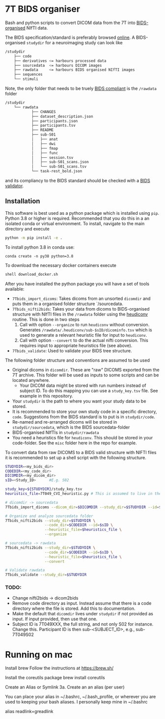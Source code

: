 # 7T BIDS organiser
Bash and python scripts to convert DICOM data from the 7T into [BIDS-organised](https://bids.neuroimaging.io/) NIfTI data.

The BIDS specification/standard is preferably browsed [online](https://bids-specification.readthedocs.io/en/stable/). A BIDS-organised `studydir` for a neuroimaging study can look like
```sh
/studydir
    ├── code
    ├── derivatives <= harbours processed data
    ├── sourcedata  <= harbours DICOM images 
    ├── rawdata     <= harbours BIDS organised NIfTI images
    ├── sequences
    └── stimuli
```
Note, the only folder that needs to be truely [BIDS compliant](https://bids-specification.readthedocs.io/en/stable/03-modality-agnostic-files.html) is the `/rawdata` folder
```sh
/studydir
    └── rawdata
            ├── CHANGES
            ├── dataset_description.json
            ├── participants.json
            ├── participants.tsv
            ├── README
            ├── sub-S01
            │   ├── anat
            │   ├── dwi
            │   ├── fmap
            │   ├── func
            │   ├── session.tsv
            │   ├── sub-S01_scans.json
            │   └── sub-S01_scans.tsv
            └── task-rest_bold.json
```
and its compliancy to the BIDS standard should be checked with a [BIDS validator](https://github.com/bids-standard/bids-validator).

## Installation
This software is best used as a python package which is installed using `pip`. Python 3.8 or higher is required. Recommended that you do this in a an isolated conda or virtual environment. To install, navigate to the main directory and execute
```sh
python -m pip install -e .
```

To install python 3.8 in conda use:
```
conda create -n py38 python=3.8
```

To download the necessary docker containers execute
```sh
shell download_docker.sh
```

After you have installed the python package you will have a set of tools available:
- `7Tbids_import_dicoms`: Takes dicoms from an unsorted `dicomdir` and puts them in a organised folder structure `/sourcedata.
- `7Tbids_nifti2bids`: Takes your data from dicoms to BIDS-organised structure with NIfTI files in the `/rawdata` folder using the [heudiconv](https://heudiconv.readthedocs.io/en/latest/) routine. This is done in two steps
    1. Call with option `--organize` to run `heudiconv` without conversion. Generates `/rawdata/.heudiconv/sub-$sID/dicominfo.tsv` which is used to generate a relevant heuristic file for input to `heudiconv`.
    2. Call with option `--convert` to do the actual nifti conversion. This requires input to appropriate heuristics file (see above).
- `7Tbids_validate`: Used to validate your BIDS tree structure.


The following folder structure and conventions are assumed to be used
- Original dicoms in `dicomdir`. These are "raw" DICOMS exported from the 7T archive. This folder will be used as inputs to some scripts and can be located anywhere.
    - Your DICOM data might be stored with run numbers instead of subject ID. To do this mapping you can use a `study_key.tsv` file. See example in this repository.
- Your `studydir` is the path to where you want your study data to be stored.
- It is recommended to store your own study code in a specific directory, `code`. Suggestions from the BIDS standard is to put is in `studydir/code`.
- Re-named and re-arranged dicoms will be stored in  `studydir/sourcedata`, which is the BIDS sourcedata-folder
- BIDS-organised NIfTIs in `studydir/rawdata`
- You need a heuristics file for `heudiconv`. This should be stored in your code-folder. See the `misc` folder here in the repo for example.

To convert data from raw DICOMS to a BIDS valid structure with NIFTI files it is recommended to set up a shell script with the following structure.

```sh
STUDYDIR=<my_bids_dir>
CODEDIR=<my_code_dir>
DICOMDIR=<my_dicom_dir>
sID=<Study_ID>      #E.g. S02

study_key=${STUDYDIR}/study_key.tsv
heuristics_file=7T049_CVI_heuristic.py # This is assumed to live in the CODEDIR

# dicomdir -> sourcedata
7Tbids_import_dicoms --dicom_dir=$DICOMDIR --study_dir=$STUDYDIR --id=$sID --key=$study_key

# Organize and analyze sourcedata folder
7Tbids_nifti2bids --study_dir=$STUDYDIR \
                  --code_dir=$CODEDIR --id=$sID \
                  --heuristic_file=$heuristics_file \
                  --organize

# sourcedata -> rawdata
7Tbids_nifti2bids --study_dir=$STUDYDIR \
                  --code_dir=$CODEDIR --id=$sID \
                  --heuristic_file=$heuristics_file \
                  --convert

# Validate rawdata
7Tbids_validate --study_dir=$STUDYDIR
```

### TODO:
- Change nifti2bids -> dicom2bids
- Remove code directory as input. Instead assume that there is a code directory where the file is stored. Add this to documentation.
- Make the default that `dicomdir` lives under `studydir` if not provided as input. If input provided, then use that one.
- Subject ID is 7T049XXX, the full string, and not only S02 for instance. Change this. Participant ID is then sub-<SUBJECT_ID>, e.g., sub-7T049S02

# Running on mac
Install brew
Follow the instructions at https://brew.sh/

Install the coreutils package
brew install coreutils

Create an Alias or Symlink
3a. Create an an alias (per user)

You can place your alias in ~/.bashrc, ~/.bash_profile, or wherever you are used to keeping your bash aliases. I personally keep mine in ~/.bashrc

alias readlink=greadlink